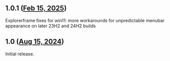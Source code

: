 ## 1.0.1 ([Feb 15, 2025](https://github.com/ramensoftware/windhawk-mods/blob/a4f13dfc7446f5f199b9b0f347d05f4f857d9d63/mods/explorerframe-fixes-for-win11-22h2plus.wh.cpp))

Explorerframe fixes for win11: more workarounds for unpredictable menubar appearance on later 23H2 and 24H2 builds

## 1.0 ([Aug 15, 2024](https://github.com/ramensoftware/windhawk-mods/blob/441cbdf65a82b86f878448b997fa6c9daeafd093/mods/explorerframe-fixes-for-win11-22h2plus.wh.cpp))

Initial release.
